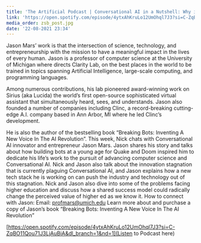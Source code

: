 ```yaml
---
title: 'The Artificial Podcast | Conversational AI in a Nutshell: Why it doesnt need to be stagnant'
link: 'https://open.spotify.com/episode/4ytxAhKruLo12UmOhql7J3?si=C-ZqBO11Qou71J3LjAuBiA&dl_branch=1&nd=1'
media_order: zsb_post.jpg
date: '22-08-2021 23:34'
---
```


Jason Mars’ work is that the intersection of science, technology, and entrepreneurship with the mission to have a meaningful impact in the lives of every human. Jason is a professor of computer science at the University of Michigan where directs Clarity Lab, on the best places in the world to be trained in topics spanning Artificial Intelligence, large-scale computing, and programming languages. 

Among numerous contributions, his lab pioneered award-winning work on Sirius (aka Lucida) the world’s first open-source sophisticated virtual assistant that simultaneously heard, sees, and understands. Jason also founded a number of companies including Clinc, a record-breaking cutting-edge A.I. company based in Ann Arbor, MI where he led Clinc’s development. 

He is also the author of the bestselling book “Breaking Bots: Inventing A New Voice In The AI Revolution”. This week, Nick chats with Conversational AI innovator and entrepreneur Jason Mars. Jason shares his story and talks about how building bots at a young age for Quake and Doom inspired him to dedicate his life’s work to the pursuit of advancing computer science and Conversational AI. Nick and Jason also talk about the innovation stagnation that is currently plaguing Conversational AI, and Jason explains how a new tech stack he is working on can push the industry and technology out of this stagnation. Nick and Jason also dive into some of the problems facing higher education and discuss how a shared success model could radically change the perceived value of higher ed as we know it. How to connect with Jason: Email: profmars@umich.edu Learn more about and purchase a copy of Jason’s book “Breaking Bots: Inventing A New Voice In The AI Revolution”

[https://open.spotify.com/episode/4ytxAhKruLo12UmOhql7J3?si=C-ZqBO11Qou71J3LjAuBiA&dl_branch=1&nd=1](Listen to Podcast here)